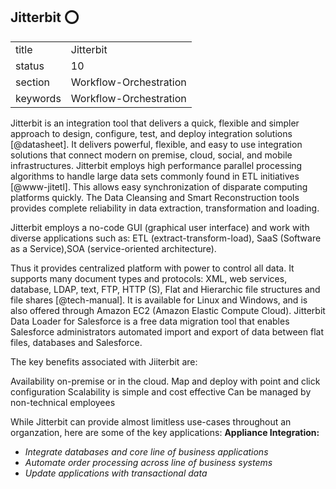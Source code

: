 ## Jitterbit :o:


|          |                        |
| -------- | ---------------------- |
| title    | Jitterbit              | 
| status   | 10                     |
| section  | Workflow-Orchestration |
| keywords | Workflow-Orchestration |



Jitterbit is an integration tool that delivers a quick, flexible and
simpler approach to design, configure, test, and deploy integration
solutions [@datasheet].  It delivers powerful, flexible, and easy
to use integration solutions that connect modern on premise, cloud,
social, and mobile infrastructures. Jitterbit employs high performance
parallel processing algorithms to handle large data sets commonly
found in ETL initiatives [@www-jitetl]. This allows easy
synchronization of disparate computing platforms quickly. The Data
Cleansing and Smart Reconstruction tools provides complete reliability
in data extraction, transformation and loading.

Jitterbit employs a no-code GUI (graphical user interface) and work
with diverse applications such as: ETL (extract-transform-load), SaaS
(Software as a Service),SOA (service-oriented architecture).

Thus it provides centralized platform with power to control all
data. It supports many document types and protocols: XML, web
services, database, LDAP, text, FTP, HTTP (S), Flat and Hierarchic
file structures and file shares [@tech-manual]. It is available
for Linux and Windows, and is also offered through Amazon EC2 (Amazon
Elastic Compute Cloud). Jitterbit Data Loader for Salesforce is a free
data migration tool that enables Salesforce administrators automated
import and export of data between flat files, databases and
Salesforce.

The key benefits associated with Jiiterbit are:

Availability on-premise or in the cloud.
Map and deploy with point and click configuration
Scalability is simple and cost effective
Can be managed by non-technical employees

While Jitterbit can provide almost limitless use-cases throughout an 
organzation, here are some of the key applications:
**Appliance Integration:** 
* _Integrate databases and core line of business applications_
* _Automate order processing across line of business systems_
* _Update applications with transactional data_ 



